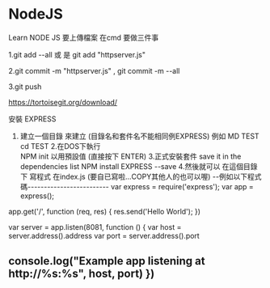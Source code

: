 # NodeJS
Learn NODE JS 
要上傳檔案 在cmd 要做三件事 

1.git add --all 或 是 git add "httpserver.js"

2.git commit -m "httpserver.js" , git commit -m --all

3.git push

https://tortoisegit.org/download/


安裝 EXPRESS 
1. 建立一個目錄 來建立  (目錄名和套件名不能相同例EXPRESS)
例如 MD TEST
     cd TEST
2.在DOS下執行      
     NPM  init 
     以用預設值 (直接按下 ENTER)
3.正式安裝套件 save it in the dependencies list
     NPM install EXPRESS --save
4.然後就可以 在這個目錄下 寫程式 在index.js (要自已寫啦...COPY其他人的也可以喔)
--例如以下程式碼-------------------------
var express = require('express');
var app = express();

app.get('/', function (req, res) {
   res.send('Hello World');
})

var server = app.listen(8081, function () {
   var host = server.address().address
   var port = server.address().port
   
   console.log("Example app listening at http://%s:%s", host, port)
})
 -----------------------------------
     
     

